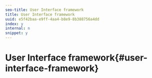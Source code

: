 ```yaml
---
seo-title: User Interface framework
title: User Interface framework
uuid: e5f42baa-e9ff-4aa4-b8e9-8b388756a4dd
index: y
internal: n
snippet: y
---
```


# User Interface framework{#user-interface-framework}

